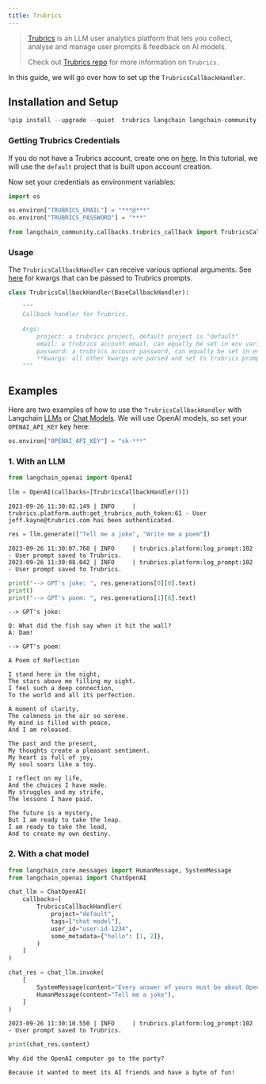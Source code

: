 ```yaml
---
title: Trubrics
---
```


>[Trubrics](https://trubrics.com) is an LLM user analytics platform that lets you collect, analyse and manage user
prompts & feedback on AI models.
>
>Check out [Trubrics repo](https://github.com/trubrics/trubrics-sdk) for more information on `Trubrics`.

In this guide, we will go over how to set up the `TrubricsCallbackHandler`.

## Installation and Setup

```python
%pip install --upgrade --quiet  trubrics langchain langchain-community
```

### Getting Trubrics Credentials

If you do not have a Trubrics account, create one on [here](https://trubrics.streamlit.app/). In this tutorial, we will use the `default` project that is built upon account creation.

Now set your credentials as environment variables:

```python
import os

os.environ["TRUBRICS_EMAIL"] = "***@***"
os.environ["TRUBRICS_PASSWORD"] = "***"
```

```python
from langchain_community.callbacks.trubrics_callback import TrubricsCallbackHandler
```

### Usage

The `TrubricsCallbackHandler` can receive various optional arguments. See [here](https://trubrics.github.io/trubrics-sdk/platform/user_prompts/#saving-prompts-to-trubrics) for kwargs that can be passed to Trubrics prompts.

```python
class TrubricsCallbackHandler(BaseCallbackHandler):

    """
    Callback handler for Trubrics.
    
    Args:
        project: a trubrics project, default project is "default"
        email: a trubrics account email, can equally be set in env variables
        password: a trubrics account password, can equally be set in env variables
        **kwargs: all other kwargs are parsed and set to trubrics prompt variables, or added to the `metadata` dict
    """
```

## Examples

Here are two examples of how to use the `TrubricsCallbackHandler` with Langchain [LLMs](/docs/how_to#llms) or [Chat Models](/docs/how_to#chat-models). We will use OpenAI models, so set your `OPENAI_API_KEY` key here:

```python
os.environ["OPENAI_API_KEY"] = "sk-***"
```

### 1. With an LLM

```python
from langchain_openai import OpenAI
```

```python
llm = OpenAI(callbacks=[TrubricsCallbackHandler()])
```

```output
2023-09-26 11:30:02.149 | INFO     | trubrics.platform.auth:get_trubrics_auth_token:61 - User jeff.kayne@trubrics.com has been authenticated.
```

```python
res = llm.generate(["Tell me a joke", "Write me a poem"])
```

```output
2023-09-26 11:30:07.760 | INFO     | trubrics.platform:log_prompt:102 - User prompt saved to Trubrics.
2023-09-26 11:30:08.042 | INFO     | trubrics.platform:log_prompt:102 - User prompt saved to Trubrics.
```

```python
print("--> GPT's joke: ", res.generations[0][0].text)
print()
print("--> GPT's poem: ", res.generations[1][0].text)
```

```output
--> GPT's joke:  

Q: What did the fish say when it hit the wall?
A: Dam!

--> GPT's poem:  

A Poem of Reflection

I stand here in the night,
The stars above me filling my sight.
I feel such a deep connection,
To the world and all its perfection.

A moment of clarity,
The calmness in the air so serene.
My mind is filled with peace,
And I am released.

The past and the present,
My thoughts create a pleasant sentiment.
My heart is full of joy,
My soul soars like a toy.

I reflect on my life,
And the choices I have made.
My struggles and my strife,
The lessons I have paid.

The future is a mystery,
But I am ready to take the leap.
I am ready to take the lead,
And to create my own destiny.
```

### 2. With a chat model

```python
from langchain_core.messages import HumanMessage, SystemMessage
from langchain_openai import ChatOpenAI
```

```python
chat_llm = ChatOpenAI(
    callbacks=[
        TrubricsCallbackHandler(
            project="default",
            tags=["chat model"],
            user_id="user-id-1234",
            some_metadata={"hello": [1, 2]},
        )
    ]
)
```

```python
chat_res = chat_llm.invoke(
    [
        SystemMessage(content="Every answer of yours must be about OpenAI."),
        HumanMessage(content="Tell me a joke"),
    ]
)
```

```output
2023-09-26 11:30:10.550 | INFO     | trubrics.platform:log_prompt:102 - User prompt saved to Trubrics.
```

```python
print(chat_res.content)
```

```output
Why did the OpenAI computer go to the party?

Because it wanted to meet its AI friends and have a byte of fun!
```

```python

```
